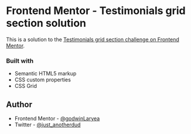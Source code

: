 # Frontend Mentor - Testimonials grid section solution

This is a solution to the [Testimonials grid section challenge on Frontend Mentor](https://www.frontendmentor.io/challenges/testimonials-grid-section-Nnw6J7Un7).

### Built with

- Semantic HTML5 markup
- CSS custom properties
- CSS Grid

## Author
- Frontend Mentor - [@godwinLaryea](https://www.frontendmentor.io/profile/godwinLaryea)
- Twitter - [@just_anotherdud](https://x.com/just_anotherdud)
